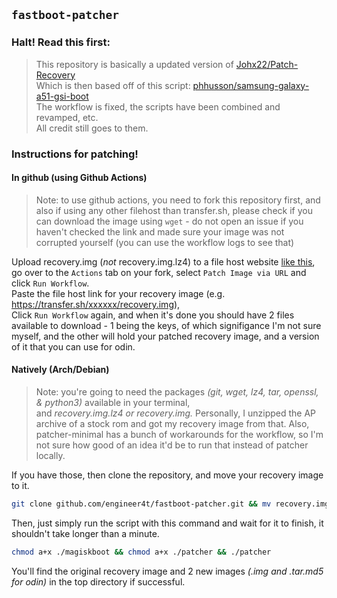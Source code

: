 ## `fastboot-patcher`
### Halt! Read this first:
> This repository is basically a updated version of [Johx22/Patch-Recovery](https://github.com/Johx22/Patch-recovery)  
> Which is then based off of this script: [phhusson/samsung-galaxy-a51-gsi-boot](https://github.com/phhusson/samsung-galaxy-a51-gsi-boot)  
> The workflow is fixed, the scripts have been combined and revamped, etc.  
> All credit still goes to them.


### Instructions for patching!
#### In github (using Github Actions)
> Note: to use github actions, you need to fork this repository first, and also if using any other filehost than transfer.sh, please check if you can download the image using `wget` - do not open an issue if you haven't checked the link and made sure your image was not corrupted yourself (you can use the workflow logs to see that)

Upload recovery.img (*not* recovery.img.lz4) to a file host website [like this](https://transfer.sh),  
go over to the `Actions` tab on your fork, select `Patch Image via URL` and click `Run Workflow`.  
Paste the file host link for your recovery image (e.g. https://transfer.sh/xxxxxx/recovery.img),  
Click `Run Workflow` again, and when it's done you should have 2 files available to download - 1 being the keys, of which signifigance I'm not sure myself, and the other will hold
your patched recovery image, and a version of it that you can use for odin.

#### Natively (Arch/Debian)
> Note: you're going to need the packages *(git, wget, lz4, tar, openssl, & python3)* available in your terminal,  
> and *recovery.img.lz4 or recovery.img.* Personally, I unzipped the AP archive of a stock rom and got my recovery image from that.
> Also, patcher-minimal has a bunch of workarounds for the workflow, so I'm not sure how good of an idea it'd be to run that instead of patcher locally.

If you have those, then clone the repository, and move your recovery image to it.
```bash
git clone github.com/engineer4t/fastboot-patcher.git && mv recovery.img.lz4 ./fastboot-patcher/ && cd fastboot-patcher
```
Then, just simply run the script with this command and wait for it to finish, it shouldn't take longer than a minute.
```bash
chmod a+x ./magiskboot && chmod a+x ./patcher && ./patcher
```
You'll find the original recovery image and 2 new images *(.img and .tar.md5 for odin)* in the top directory if successful.
